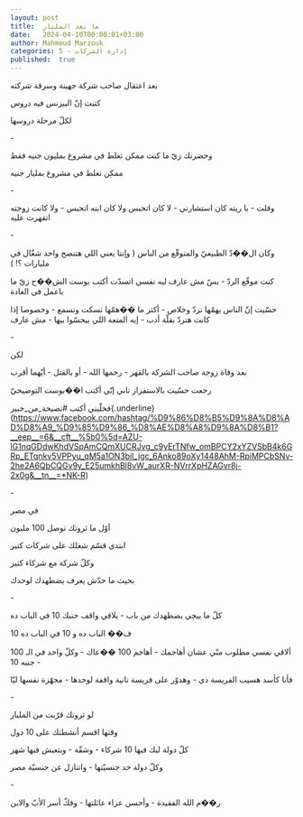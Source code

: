 ```yaml
---
layout: post
title:  ما بعد المليار
date:   2024-04-10T00:00:01+03:00
author: Mahmoud Marzouk
categories: 5 - إدارة الشركات
published:  true
---
```

بعد اعتقال صاحب شركة جهينة وسرقة شركته

كتبت إنّ البيزنس فيه دروس

لكلّ مرحلة دروسها

\-

وحضرتك زيّ ما كنت ممكن تغلط في مشروع بمليون جنيه فقط

ممكن تغلط في مشروع بمليار جنيه

\-

وقلت - يا ريته كان استشارني - لا كان اتحبس ولا كان ابنه اتحبس - ولا
كانت زوجته اتقهرت عليه

\-

وكان ال��دّ الطبيعيّ والمتوقّع من الناس ( وإنتا يعني اللي هتنصح واحد شغّال
في مليارات ؟! )

كنت موقّع الردّ - بسّ مش عارف ليه نفسي اتسدّت أكتب بوست الش��ح زيّ ما باعمل
في العادة

حسّيت إنّ الناس يهمّها تردّ وخلاص - أكتر ما ��همّها تسكت وتسمع - وخصوصا إذا
كانت هتردّ بقلّة أدب - إيه المتعة اللي بيحسّوا بيها - مش عارف

\-

لكن

بعد وفاة زوجة صاحب الشركة بالقهر - رحمها الله - أو بالقتل - أيّهما
أقرب

رجعت حسّيت بالاستفزاز تاني إنّي أكتب ا��بوست التوضيحيّ

فخلّيني أكتب
\#نصيحة_من_خبير{.underline}(https://www.facebook.com/hashtag/%D9%86%D8%B5%D9%8A%D8%AD%D8%A9_%D9%85%D9%86_%D8%AE%D8%A8%D9%8A%D8%B1?__eep__=6&__cft__%5b0%5d=AZU-lG1nqGDdwKhdVSpAmCQmXUCRJvg_c9yErTNfw_omBPCY2xYZVSbB4k6GRp_ETqnkv5VPPyu_qM5a1ON3bil_jgc_6Anko89oXy1448AhM-RpiMPCbSNv-2he2A6QbCQGv9y_E25umkhBl8vW_aurXR-NVrrXpHZAGvr8j-2x0g&__tn__=*NK-R)

\-

في مصر

أوّل ما ثروتك توصل 100 مليون

ابتدي قسّم شغلك على شركات كتير

وكلّ شركة مع شركاء كتير

بحيث ما حدّش يعرف يضطهدك لوحدك

\-

كلّ ما ييجي يضطهدك من باب - يلاقي واقف جنبك 10 في الباب ده

10 ف�� الباب ده و 10 في الباب ده

ألاقي نفسي مطلوب منّي عشان أهاجمك - أهاجم 100 ��عاك - وكلّ واحد في الـ
100 - جنبه 10

فأنا كأسد هسيب الفريسة دي - وهدوّر على فريسة تانية واقفة لوحدها - مجهّزة
نفسها ليّا

\-

لو ثروتك قرّبت من المليار

وقتها اقسم أنشطتك على 10 دول

كلّ دولة ليك فيها 10 شركاء - وشقّة - وبتعيش فيها شهر

وكلّ دولة خد جنسيّتها - واتنازل عن جنسيّة مصر

\-

ر��م الله الفقيدة - وأحسن عزاء عائلتها - وفكّ أسر الأبّ والابن
